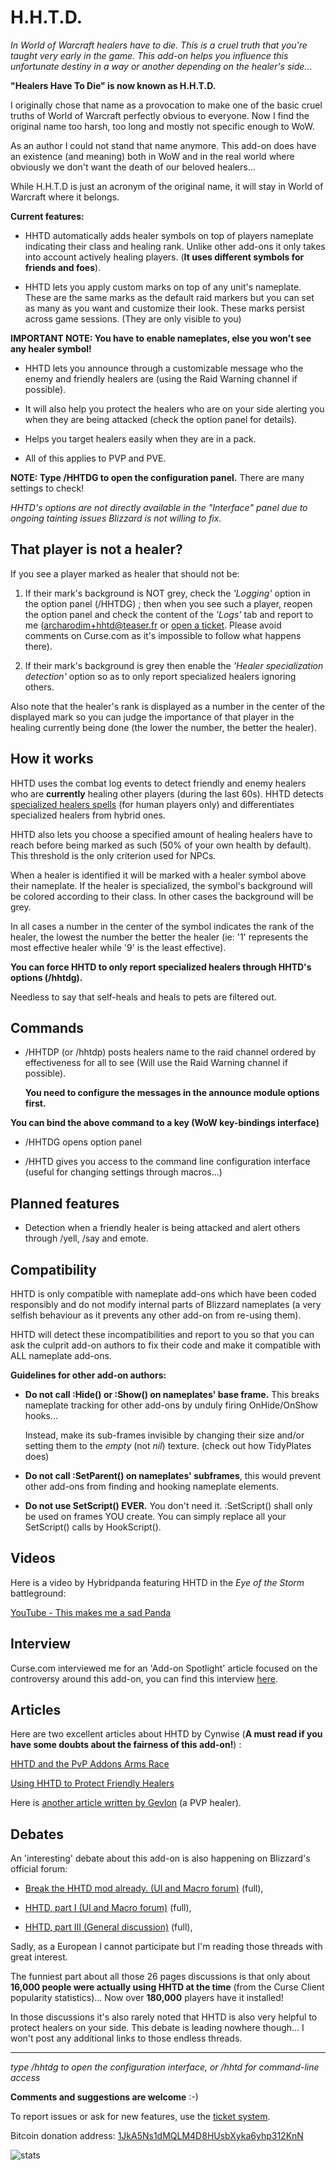 H.H.T.D.
========

*In World of Warcraft healers have to die. This is a cruel truth that you're
taught very early in the game. This add-on helps you influence this unfortunate
destiny in a way or another depending on the healer's side...*

**"Healers Have To Die" is now known as H.H.T.D.**

I originally chose that name as a provocation to make one of the basic cruel
truths of World of Warcraft perfectly obvious to everyone. Now I find the
original name too harsh, too long and mostly not specific enough to WoW.

As an author I could not stand that name anymore. This add-on does have an
existence (and meaning) both in WoW and in the real world where obviously we
don't want the death of our beloved healers...

While H.H.T.D is just an acronym of the original name, it will stay in World of
Warcraft where it belongs.


**Current features:**

- HHTD automatically adds healer symbols on top of players nameplate indicating
  their class and healing rank. Unlike other add-ons it only takes into account
  actively healing players. (**It uses different symbols for friends and foes**).

- HHTD lets you apply custom marks on top of any unit's nameplate. These are the
  same marks as the default raid markers but you can set as many as you want
  and customize their look.
  These marks persist across game sessions. (They are only visible to you)

**IMPORTANT NOTE: You have to enable nameplates, else you won't see any healer symbol!**

- HHTD lets you announce through a customizable message who the
  enemy and friendly healers are (using the Raid Warning channel if possible).

- It will also help you protect the healers who are on your side alerting you
  when they are being attacked (check the option panel for details).

- Helps you target healers easily when they are in a pack.

- All of this applies to PVP and PVE.

**NOTE: Type /HHTDG to open the configuration panel.** There are many settings
to check!

*HHTD's options are not directly available in the "Interface" panel due to ongoing tainting issues Blizzard is not willing to fix.*

That player is not a healer?
----------------------------

If you see a player marked as healer that should not be:

1. If their mark's background is NOT grey, check the *'Logging'* option in the
option panel (/HHTDG) ; then when you see such a player, reopen the option
panel and check the content of the *'Logs'* tab and report to me
(<archarodim+hhtd@teaser.fr> or [open a ticket][tickets]. Please avoid comments on
Curse.com as it's impossible to follow what happens there).

2. If their mark's background is grey then enable the *'Healer specialization
detection'* option so as to only report specialized healers ignoring others.

Also note that the healer's rank is displayed as a number in the center of the
displayed mark so you can judge the importance of that player in the healing
currently being done (the lower the number, the better the healer).

How it works
------------

HHTD uses the combat log events to detect friendly and enemy healers who are
**currently** healing other players (during the last 60s).
HHTD detects [specialized healers spells][spelllist] (for human players only)
and differentiates specialized healers from hybrid ones.

HHTD also lets you choose a specified amount of healing healers have to
reach before being marked as such (50% of your own health by default).
This threshold is the only criterion used for NPCs.

When a healer is identified it will be marked with a healer symbol above
their nameplate. If the healer is specialized, the symbol's background
will be colored according to their class. In other cases the background will be
grey.

In all cases a number in the center of the symbol indicates the rank of the
healer, the lowest the number the better the healer (ie: '1' represents the
most effective healer while '9' is the least effective).

**You can force HHTD to only report specialized healers through HHTD's options (/hhtdg).**

Needless to say that self-heals and heals to pets are filtered out.


Commands
--------

- /HHTDP (or /hhtdp) posts healers name to the raid channel ordered by
  effectiveness for all to see (Will use the Raid Warning channel if possible).
  
  **You need to configure the messages in the announce module options first.**

**You can bind the above command to a key (WoW key-bindings interface)**

- /HHTDG opens option panel

- /HHTD gives you access to the command line configuration interface (useful
  for changing settings through macros...)


Planned features
----------------

- Detection when a friendly healer is being attacked and alert others through
  /yell, /say and emote.


Compatibility
-------------

HHTD is only compatible with nameplate add-ons which have been coded
responsibly and do not modify internal parts of Blizzard nameplates (a very
selfish behaviour as it prevents any other add-on from re-using them).

HHTD will detect these incompatibilities and report to you so that you can ask
the culprit add-on authors to fix their code and make it compatible with ALL
nameplate add-ons.

**Guidelines for other add-on authors:**

- **Do not call :Hide() or :Show() on nameplates' base frame.** This breaks
  nameplate tracking for other add-ons by unduly firing OnHide/OnShow hooks...

  Instead, make its sub-frames invisible by changing their size and/or setting them to
  the _empty_ (not _nil_) texture. (check out how TidyPlates does)

- **Do not call :SetParent() on nameplates' subframes**, this would prevent other
  add-ons from finding and hooking nameplate elements.

- **Do not use SetScript() EVER.** You don't need it. :SetScript() shall only
  be used on frames  YOU create. You can simply replace all your SetScript()
  calls by HookScript().


Videos
------

Here is a video by Hybridpanda featuring HHTD in the *Eye of the Storm*
battleground:

[YouTube - This makes me a sad Panda][video1]

Interview
---------

Curse.com interviewed me for an 'Add-on Spotlight' article focused on the
controversy around this add-on, you can find this interview [here][interview1].

Articles
--------

Here are two excellent articles about HHTD by Cynwise (**A must read if you
have some doubts about the fairness of this add-on!**) :

 [HHTD and the PvP Addons Arms Race][article1]

 [Using HHTD to Protect Friendly Healers][article3]

Here is [another article written by Gevlon][article2] (a PVP healer).


Debates
-------

An 'interesting' debate about this add-on is also happening on Blizzard's official forum:

- [Break the HHTD mod already. (UI and Macro forum)][debate4] (full),

- [HHTD, part I (UI and Macro forum)][debate1] (full),

- [HHTD, part III (General discussion)][debate3] (full),


Sadly, as a European I cannot participate but I'm reading those threads with great interest.

The funniest part about all those 26 pages discussions is that only about
**16,000 people were actually using HHTD at the time** (from the Curse Client
popularity statistics)... Now over **180,000** players have it installed!

In those discussions it's also rarely noted that HHTD is also very helpful to
protect healers on your side.  This debate is leading nowhere though... I won't
post any additional links to those endless threads.


******************************************

*type /hhtdg to open the configuration interface, or /hhtd for command-line access*


**Comments and suggestions are welcome** :-)

To report issues or ask for new features, use the [ticket system][tickets].

Bitcoin donation address: [1JkA5Ns1dMQLM4D8HUsbXyka6yhp312KnN](https://blockchain.info/address/1JkA5Ns1dMQLM4D8HUsbXyka6yhp312KnN)

![stats](http://www.2072productions.com/to/hhtdcursedisplaystat.gif)

[tickets]: http://www.wowace.com/addons/h-h-t-d/tickets/
[dev]: http://www.2072productions.com/to/hhtd_dev
[forum]: http://www.wowace.com/addons/h-h-t-d/forum/


[debate1]: http://us.battle.net/wow/en/forum/topic/2211922815

[debate3]: http://us.battle.net/wow/en/forum/topic/2228224992

[debate4]: http://us.battle.net/wow/en/forum/topic/2191131447



[article1]: http://cynwise.wordpress.com/2011/03/22/healers-have-to-die-and-the-pvp-addons-arms-race/
[article2]: http://greedygoblin.blogspot.com/2011/05/healers-have-to-die.html
[article3]: http://cynwise.wordpress.com/2011/09/16/using-healers-have-to-die-to-protect-friendly-healers/

[interview1]: http://www.curse.com/spotlight/addons/wow/45369-healershavetodie-wow-mod-spotlight

[video1]: http://www.youtube.com/watch?v=bDdmD6Lx87g

[mop]: http://www.2072productions.com/images/ah-mop-75x75-11-4-11.jpg "Mist of Pandaria Beta"
[spelllist]: http://www.wowace.com/addons/h-h-t-d/pages/specialized-healers-spells/
